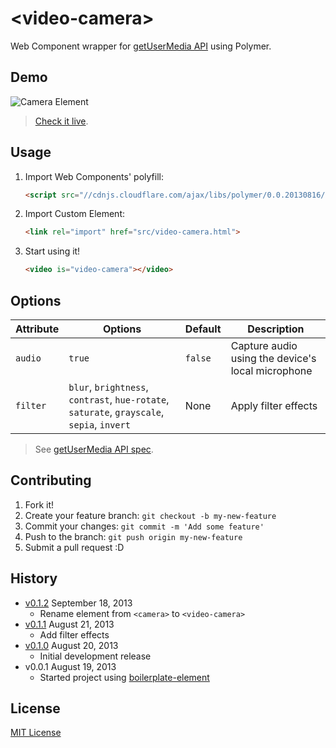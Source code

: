 # &lt;video-camera&gt;

Web Component wrapper for [getUserMedia API](http://dev.w3.org/2011/webrtc/editor/getusermedia.html) using Polymer.

## Demo

![Camera Element](http://f.cl.ly/items/3U3E2w0n3q0i3Y403s1Y/camera-element.gif)

> [Check it live](http://eduardolundgren.github.io/video-camera-element).

## Usage

1. Import Web Components' polyfill:

    ```html
    <script src="//cdnjs.cloudflare.com/ajax/libs/polymer/0.0.20130816/polymer.min.js"></script>
    ```

2. Import Custom Element:

    ```html
    <link rel="import" href="src/video-camera.html">
    ```

3. Start using it!

    ```html
    <video is="video-camera"></video>
    ```

## Options

Attribute  | Options                                                                                     | Default | Description
---        | ---                                                                                         | ---     | ---
`audio`    | `true`                                                                                      | `false` | Capture audio using the device's local microphone
`filter`   | `blur`, `brightness`, `contrast`, `hue-rotate`, `saturate`, `grayscale`, `sepia`, `invert`  | None    | Apply filter effects

> See [getUserMedia API spec](http://dev.w3.org/2011/webrtc/editor/getusermedia.html).

## Contributing

1. Fork it!
2. Create your feature branch: `git checkout -b my-new-feature`
3. Commit your changes: `git commit -m 'Add some feature'`
4. Push to the branch: `git push origin my-new-feature`
5. Submit a pull request :D

## History

* [v0.1.2](https://github.com/eduardolundgren/video-camera-element/releases/tag/0.1.2) September 18, 2013
	* Rename element from `<camera>` to `<video-camera>`
* [v0.1.1](https://github.com/eduardolundgren/video-camera-element/releases/tag/0.1.1) August 21, 2013
    * Add filter effects
* [v0.1.0](https://github.com/eduardolundgren/video-camera-element/releases/tag/0.1.0) August 20, 2013
    * Initial development release
* v0.0.1 August 19, 2013
    * Started project using [boilerplate-element](https://github.com/customelements/boilerplate-element)

## License

[MIT License](http://opensource.org/licenses/MIT)
